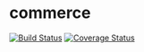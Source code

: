 commerce
========
[![Build Status](https://travis-ci.org/kadowki/commerce.svg)](https://travis-ci.org/kadowki/commerce) [![Coverage Status](https://coveralls.io/repos/kadowki/commerce/badge.png)](https://coveralls.io/r/kadowki/commerce)

